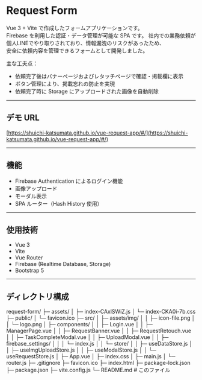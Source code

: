 # Request Form

Vue 3 + Vite で作成したフォームアプリケーションです。  
Firebase を利用した認証・データ管理が可能な SPA です。
社内での業務依頼が個人LINEでやり取りされており、情報漏洩のリスクがあったため、  
安全に依頼内容を管理できるフォームとして開発しました。

主な工夫点：
- 依頼完了後はバナーページおよびレタッチページで確認・掲載欄に表示
- ボタン管理により、掲載忘れの防止を実現
- 依頼完了時に Storage にアップロードされた画像を自動削除

---

## デモ URL

[https://shuichi-katsumata.github.io/vue-request-app/#/](https://shuichi-katsumata.github.io/vue-request-app/#/)


---

## 機能

- Firebase Authentication によるログイン機能
- 画像アップロード
- モーダル表示
- SPA ルーター（Hash History 使用）

---

## 使用技術

- Vue 3
- Vite
- Vue Router
- Firebase (Realtime Database, Storage)
- Bootstrap 5

---

## ディレクトリ構成

request-form/
├─ assets/
│  ├─ index-CAxlSWiZ.js
│  └─ index-CKA0i-7b.css
├─ public/
│  └─ favicon.ico
├─ src/
│  ├─ assets/img/
│  │  ├─ icon-file.png
│  │  └─ logo.png
│  ├─ components/
│  │  ├─ Login.vue
│  │  ├─ ManagerPage.vue
│  │  ├─ RequestBanner.vue
│  │  ├─ RequestRetouch.vue
│  │  ├─ TaskCompleteModal.vue
│  │  ├─ UploadModal.vue
│  │  ├─ firebase_settings/
│  │  │  └─ index.js
│  │  └─ store/
│  │     ├─ useDataStore.js
│  │     ├─ useImgUploadStore.js
│  │     ├─ useModalStore.js
│  │     └─ useRequestStore.js
│  ├─ App.vue
│  ├─ index.css
│  ├─ main.js
│  └─ router.js
├─ .gitignore
├─ favicon.ico
├─ index.html
├─ package-lock.json
├─ package.json
├─ vite.config.js
└─ README.md # このファイル
